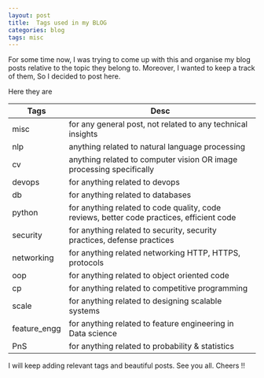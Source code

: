 ```yaml
---
layout: post
title:  Tags used in my BLOG
categories: blog
tags: misc
---
```


For some time now, I was trying to come up with this and organise my blog posts relative to the topic they belong to. Moreover, I wanted to keep a track of them, So I decided to post here.

Here they are    

<!--more-->

| Tags | Desc |
| ------ | ------ |
| misc | for any general post, not related to any technical insights |
| nlp | anything related to natural language processing |
| cv | anything related to computer vision OR image processing specifically  |
| devops | for anything related to devops |
| db | for anything related to databases |
| python | for anything related to code quality, code reviews, better code practices, efficient code |
| security | for anything related to security, security practices, defense practices |
| networking | for anything related networking HTTP, HTTPS, protocols |
| oop | for anything related to object oriented code |
| cp | for anything related to competitive programming |
| scale | for anything related to  designing scalable systems |
| feature_engg | for anything related to feature engineering in Data science |
| PnS | for anything related to probability & statistics |

I will keep adding relevant tags and beautiful posts. See you all. Cheers !!







